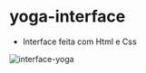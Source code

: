 # yoga-interface

* Interface feita com Html e Css 
 
 
![interface-yoga](http://interface.img.png)


